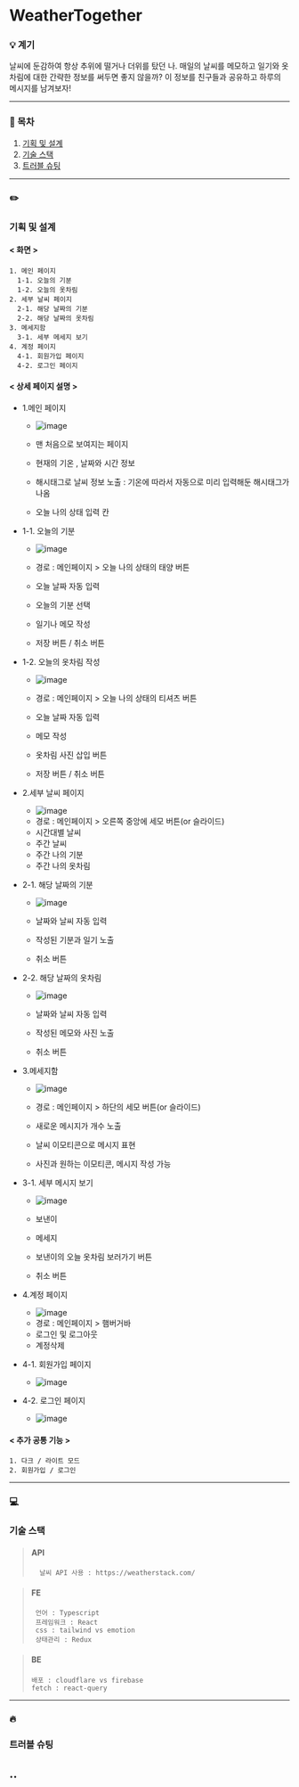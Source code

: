 # WeatherTogether

### 💡 계기
날씨에 둔감하여 항상 추위에 떨거나 더위를 탔던 나. 매일의 날씨를 메모하고 일기와 옷차림에 대한 간략한 정보를 써두면 좋지 않을까? 이 정보를 친구들과 공유하고 하루의 메시지를 남겨보자! 


-------------                                                


### 📗 목차
1. [기획 및 설계](#기획-및-설계)
2. [기술 스택](#기술-스택)
3. [트러블 슈팅](#트러블-슈팅)
-------------                                                

### ✏️
### 기획 및 설계
#### < 화면 > 
    1. 메인 페이지
      1-1. 오늘의 기분
      1-2. 오늘의 옷차림 
    2. 세부 날씨 페이지
      2-1. 해당 날짜의 기분
      2-2. 해당 날짜의 옷차림
    3. 메세지함
      3-1. 세부 메세지 보기
    4. 계정 페이지
      4-1. 회원가입 페이지
      4-2. 로그인 페이지
    
    

#### < 상세 페이지 설명 > 
* 1.메인 페이지
  * ![image](https://user-images.githubusercontent.com/91399033/164986691-3ecc5512-3be8-4912-9f85-e48c2d590575.png)
 
  *  맨 처음으로 보여지는 페이지 
  *  현재의 기온 , 날짜와 시간 정보 
  *  해시태그로 날씨 정보 노출 : 기온에 따라서 자동으로 미리 입력해둔 해시태그가 나옴  
  *  오늘 나의 상태 입력 칸 
      
* 1-1. 오늘의 기분 
  * ![image](https://user-images.githubusercontent.com/91399033/164986712-5a2d1d0d-46f6-4513-b424-44b4b9a7cb8f.png)

  * 경로 : 메인페이지 > 오늘 나의 상태의 태양 버튼
  * 오늘 날짜 자동 입력
  * 오늘의 기분 선택
  * 일기나 메모 작성
  * 저장 버튼 / 취소 버튼
      
* 1-2. 오늘의 옷차림 작성
  * ![image](https://user-images.githubusercontent.com/91399033/164986728-619da6a4-a2bc-4961-b9b3-8cb01e5d2215.png)

  * 경로 : 메인페이지 > 오늘 나의 상태의 티셔츠 버튼
  * 오늘 날짜 자동 입력
  * 메모 작성
  * 옷차림 사진 삽입 버튼
  * 저장 버튼 /  취소 버튼

       
* 2.세부 날씨 페이지
  *  ![image](https://user-images.githubusercontent.com/91399033/164986281-442cd0b1-0c87-49d3-b558-3e11bae4ad16.png)
  * 경로 :  메인페이지 > 오른쪽 중앙에 세모 버튼(or 슬라이드)
  * 시간대별 날씨
  * 주간 날씨
  * 주간 나의 기분 
  * 주간 나의 옷차림
  

* 2-1. 해당 날짜의 기분
  * ![image](https://user-images.githubusercontent.com/91399033/164986300-d254af7f-c820-41d9-b68c-9dffd78924f9.png)
 
  * 날짜와 날씨 자동 입력
  * 작성된 기분과 일기 노출
  * 취소 버튼

* 2-2. 해당 날짜의 옷차림
   * ![image](https://user-images.githubusercontent.com/91399033/164986315-3fb83ddc-816a-427d-99de-0628d8cb76b0.png)
  
   * 날짜와 날씨 자동 입력
   * 작성된 메모와 사진 노출
   * 취소 버튼

* 3.메세지함
  * ![image](https://user-images.githubusercontent.com/91399033/164986324-1342c333-5348-43f7-8679-40e6f57ad000.png)
 
  * 경로 : 메인페이지 > 하단의 세모 버튼(or 슬라이드)
  *  새로운 메시지가 개수 노출
  *  날씨 이모티콘으로 메시지 표현
  *  사진과 원하는 이모티콘, 메시지 작성 가능

* 3-1. 세부 메시지 보기 
  *  ![image](https://user-images.githubusercontent.com/91399033/164986332-24da5cc3-ae6a-4777-8ada-97d9079d44c8.png)

  * 보낸이
  * 메세지
  * 보낸이의 오늘 옷차림 보러가기 버튼
  * 취소 버튼 
  
* 4.계정 페이지
  * ![image](https://user-images.githubusercontent.com/91399033/164986379-7b91f7cf-4f36-49f1-9d4e-fc70826837fa.png)
  * 경로 : 메인페이지 > 햄버거바
  * 로그인 및 로그아웃    
  * 계정삭제
 
* 4-1. 회원가입 페이지
  * ![image](https://user-images.githubusercontent.com/91399033/164987349-e069bca2-e791-485c-a4b9-2032c486863e.png)
  

* 4-2. 로그인 페이지
  *  ![image](https://user-images.githubusercontent.com/91399033/164987368-bab55f38-c9a0-4fe7-bc7f-cf9e5fc041d0.png)

 


#### < 추가 공통 기능 >
    1. 다크 / 라이트 모드
    2. 회원가입 / 로그인 
   

-------------    
### 💻
### 기술 스택
>#### API 
>       날씨 API 사용 : https://weatherstack.com/

>#### FE
>      언어 : Typescript
>      프레임워크 : React
>      css : tailwind vs emotion
>      상태관리 : Redux

>#### BE
>     배포 : cloudflare vs firebase 
>     fetch : react-query   

-------------  
### 🔥
### 트러블 슈팅
..
-------------

